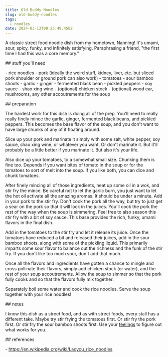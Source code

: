 ```yaml
---
title: Old Buddy Noodles
slug: old-buddy-noodles
tags:
  - noodles
date: 2024-03-13T08:25:49.450Z
---
```

A﻿ classic street food noodle dish from my hometown, Nanning! It's umami, sour, spicy, funky, and infinitely satisfying. Paraphrasing a friend, "the first time I had this was a core memory."

#﻿# stuff you'll need

-﻿ rice noodles
-﻿ pork (ideally the weird stuff, kidney, liver, etc. but sliced pork shoulder or ground pork can also work)
-﻿ tomatoes
-﻿ sour bamboo shoots
-﻿ garlic
-﻿ ginger
-﻿ fermented black bean
-﻿ pickled peppers
-﻿ soy sauce
-﻿ shao xing wine
-﻿ (optional) chicken stock
-﻿ (optional) wood ear, mushrooms, any other accoutrements for the soup

#﻿# preparation

T﻿he hardest work for this dish is doing all of the prep. You'll need to really really finely mince the garlic, ginger, fermented black beans, and pickled peppers. This becomes the base flavor of the soup, and you don't want to have large chunks 
of any of it floating around.

S﻿lice up your pork and marinate it simply with some salt, white pepper, soy sauce, shao xing wine, or whatever you want. Or don't marinate it. But it'll probably be a little better if you marinate it. But also it's your life.

A﻿lso dice up your tomatoes, to a somewhat small size. Chunking them is fine too. Depends if you want bites of tomato in the soup or for the tomatoes to sort of melt into the soup. If you like both, you can dice and chunk tomatoes.

A﻿fter finely mincing all of those ingredients, heat up some oil in a wok, and stir fry the mince. Be careful not to let the garlic burn, you just want to let the hot oil activate all the amazing aromas. It should be under a minute. Add in your pork to the stir fry. Don't cook the pork all the way, but try to just get a sear on the pork so that it will lock in the juices. You'll cook the pork the rest of the way when the soup is simmering. Feel free to also season this stir fry with a bit of soy sauce. This base provides the rich, funky, umami flavors in the final dish.

A﻿dd in the tomatoes to the stir fry and let it release its juice. Once the tomatoes have reduced a bit and released their juices, add in the sour bamboo shoots, along with some of the pickling liquid. This primarily imparts some sour flavor to balance out the richness and the funk of the stir fry. If you don't like too much sour, don't add that much.

O﻿nce all the flavors and ingredients have gotten a chance to mingle and cross pollinate their flavors, simply add chicken stock (or water), and the rest of your soup accoutrements. Allow the soup to simmer so that the pork fully cooks and so that the flavors fully mix together.

S﻿eparately boil some water and cook the rice noodles. Serve the soup together with your rice noodles!

#﻿# notes

I know this dish as a street food, and as with street foods, every stall has a different take. Maybe try stir frying the tomatoes first. Or stir fry the pork first. Or stir fry the sour bamboo shoots first. Use your [feelings](/principles/cooking-with-feelings) to figure out what works for you.

#﻿# references

-﻿ https://en.wikipedia.org/wiki/Laoyou_rice_noodles